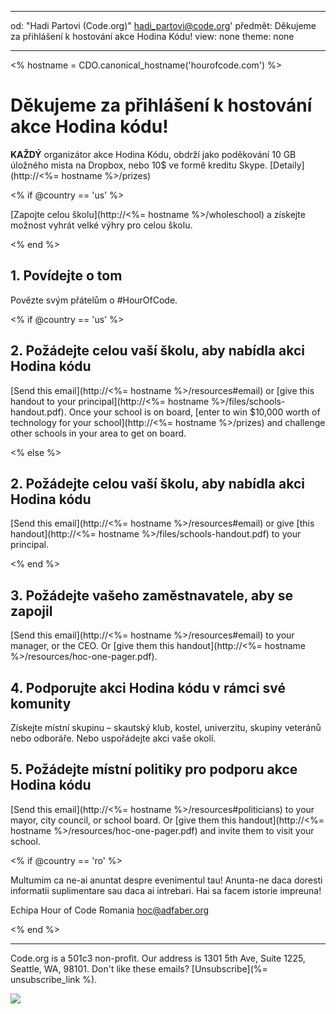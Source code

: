 * * *

od: "Hadi Partovi (Code.org)" [&#104;&#x61;&#x64;&#105;&#x5f;&#112;&#x61;&#x72;&#116;&#x6f;&#118;&#x69;&#x40;&#99;&#x6f;&#100;&#x65;&#x2e;&#111;&#x72;&#103;](&#109;&#x61;&#105;&#x6c;&#x74;&#111;&#x3a;&#104;&#x61;&#x64;&#105;&#x5f;&#112;&#x61;&#x72;&#116;&#x6f;&#118;&#x69;&#x40;&#99;&#x6f;&#100;&#x65;&#x2e;&#111;&#x72;&#103;)' předmět: Děkujeme za přihlášení k hostování akce Hodina Kódu! view: none theme: none

* * *

<% hostname = CDO.canonical_hostname('hourofcode.com') %>

# Děkujeme za přihlášení k hostování akce Hodina kódu!

**KAŽDÝ** organizátor akce Hodina Kódu, obdrží jako poděkování 10 GB úložného mista na Dropbox, nebo 10$ ve formě kreditu Skype. [Detaily](http://<%= hostname %>/prizes)

<% if @country == 'us' %>

[Zapojte celou školu](http://<%= hostname %>/wholeschool) a získejte možnost vyhrát velké výhry pro celou školu.

<% end %>

## 1. Povídejte o tom

Povězte svým přátelům o #HourOfCode.

<% if @country == 'us' %>

## 2. Požádejte celou vaší školu, aby nabídla akci Hodina kódu

[Send this email](http://<%= hostname %>/resources#email) or [give this handout to your principal](http://<%= hostname %>/files/schools-handout.pdf). Once your school is on board, [enter to win $10,000 worth of technology for your school](http://<%= hostname %>/prizes) and challenge other schools in your area to get on board.

<% else %>

## 2. Požádejte celou vaší školu, aby nabídla akci Hodina kódu

[Send this email](http://<%= hostname %>/resources#email) or give [this handout](http://<%= hostname %>/files/schools-handout.pdf) to your principal.

<% end %>

## 3. Požádejte vašeho zaměstnavatele, aby se zapojil

[Send this email](http://<%= hostname %>/resources#email) to your manager, or the CEO. Or [give them this handout](http://<%= hostname %>/resources/hoc-one-pager.pdf).

## 4. Podporujte akci Hodina kódu v rámci své komunity

Získejte místní skupinu – skautský klub, kostel, univerzitu, skupiny veteránů nebo odboráře. Nebo uspořádejte akci vaše okolí.

## 5. Požádejte místní politiky pro podporu akce Hodina kódu

[Send this email](http://<%= hostname %>/resources#politicians) to your mayor, city council, or school board. Or [give them this handout](http://<%= hostname %>/resources/hoc-one-pager.pdf) and invite them to visit your school.

<% if @country == 'ro' %>

Multumim ca ne-ai anuntat despre evenimentul tau! Anunta-ne daca doresti informatii suplimentare sau daca ai intrebari. Hai sa facem istorie impreuna!

Echipa Hour of Code Romania hoc@adfaber.org

<% end %>

* * *

Code.org is a 501c3 non-profit. Our address is 1301 5th Ave, Suite 1225, Seattle, WA, 98101. Don't like these emails? [Unsubscribe](%= unsubscribe_link %).

![](<%= tracking_pixel %>)